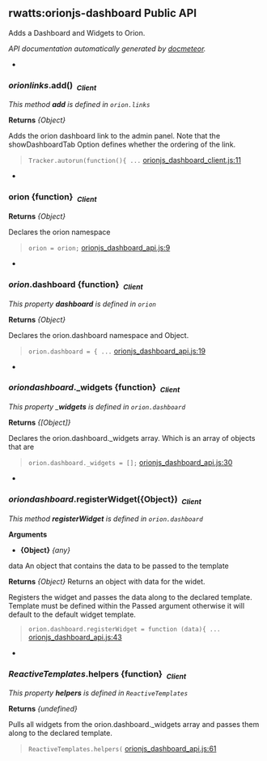 ## rwatts:orionjs-dashboard Public API ##

Adds a Dashboard and Widgets to Orion.

_API documentation automatically generated by [docmeteor](https://github.com/raix/docmeteor)._

-

### <a name="orion.links.add"></a>*orionlinks*.add()&nbsp;&nbsp;<sub><i>Client</i></sub> ###

*This method __add__ is defined in `orion.links`*

__Returns__  *{Object}*


Adds the orion dashboard link to the admin panel.
Note that the showDashboardTab Option defines whether
the ordering of the link.

> ```Tracker.autorun(function(){ ...``` [orionjs_dashboard_client.js:11](orionjs_dashboard_client.js#L11)


-

### <a name="orion"></a>orion {function}&nbsp;&nbsp;<sub><i>Client</i></sub> ###


__Returns__  *{Object}*


Declares the orion namespace

> ```orion = orion;``` [orionjs_dashboard_api.js:9](orionjs_dashboard_api.js#L9)


-

### <a name="orion.dashboard"></a>*orion*.dashboard {function}&nbsp;&nbsp;<sub><i>Client</i></sub> ###

*This property __dashboard__ is defined in `orion`*

__Returns__  *{Object}*


Declares the orion.dashboard namespace and Object.

> ```orion.dashboard = { ...``` [orionjs_dashboard_api.js:19](orionjs_dashboard_api.js#L19)


-

### <a name="orion.dashboard._widgets"></a>*oriondashboard*._widgets {function}&nbsp;&nbsp;<sub><i>Client</i></sub> ###

*This property ___widgets__ is defined in `orion.dashboard`*

__Returns__  *{[Object]}*


Declares the orion.dashboard._widgets array. Which is an array
of objects that are 

> ```orion.dashboard._widgets = [];``` [orionjs_dashboard_api.js:30](orionjs_dashboard_api.js#L30)


-

### <a name="orion.dashboard.registerWidget"></a>*oriondashboard*.registerWidget({Object})&nbsp;&nbsp;<sub><i>Client</i></sub> ###

*This method __registerWidget__ is defined in `orion.dashboard`*

__Arguments__

* __{Object}__ *{any}*  

 data An object that contains the data to be passed to the template


__Returns__  *{Object}*
     Returns an object with data for the widet.


Registers the widget and passes the data along to the declared template.
Template must be defined within the Passed argument otherwise it will default
to the default widget template.

> ```orion.dashboard.registerWidget = function (data){ ...``` [orionjs_dashboard_api.js:43](orionjs_dashboard_api.js#L43)


-

### <a name="ReactiveTemplates.helpers"></a>*ReactiveTemplates*.helpers {function}&nbsp;&nbsp;<sub><i>Client</i></sub> ###

*This property __helpers__ is defined in `ReactiveTemplates`*

__Returns__  *{undefined}*


Pulls all widgets from the orion.dashboard._widgets array and passes them
along to the declared template.

> ```ReactiveTemplates.helpers(``` [orionjs_dashboard_api.js:61](orionjs_dashboard_api.js#L61)


